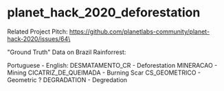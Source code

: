 # planet_hack_2020_deforestation
Related Project Pitch: https://github.com/planetlabs-community/planet-hack-2020/issues/64\

"Ground Truth" Data on Brazil Rainforrest:

Portuguese - English:
DESMATAMENTO_CR - Deforestation
MINERACAO - Mining
CICATRIZ_DE_QUEIMADA - Burning Scar
CS_GEOMETRICO - Geometric ?
DEGRADATION - Degredation

